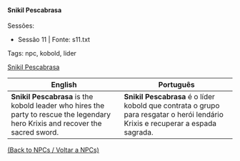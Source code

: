 
#### Snikil Pescabrasa

Sessões:  
- Sessão 11 | Fonte: s11.txt

Tags: npc, kobold, lider

[Snikil Pescabrasa](snikil_pescabrasa.png)

| English | Português |
|---------|-----------|
| **Snikil Pescabrasa** is the kobold leader who hires the party to rescue the legendary hero Krixis and recover the sacred sword. | **Snikil Pescabrasa** é o líder kobold que contrata o grupo para resgatar o herói lendário Krixis e recuperar a espada sagrada. |

[(Back to NPCs / Voltar a NPCs)](npcs.md)

